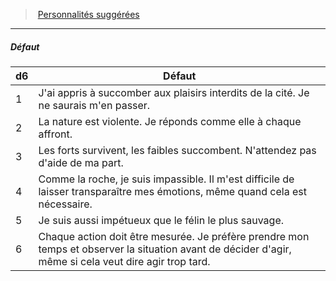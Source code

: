 ﻿---
!PersonalityDefectItem
Table: >+
  |d6|Défaut|

  |---|---|

  |1|J'ai appris à succomber aux plaisirs interdits de <!--br-->la cité. Je ne saurais m'en passer.|

  |2|La nature est violente. Je réponds comme elle à <!--br-->chaque affront.|

  |3|Les forts survivent, les faibles succombent. <!--br-->N'attendez pas d'aide de ma part.|

  |4|Comme la roche, je suis impassible. Il m'est <!--br-->difficile de laisser transparaître mes émotions, <!--br-->même quand cela est nécessaire.|

  |5|Je suis aussi impétueux que le félin le plus <!--br-->sauvage.|

  |6|Chaque action doit être mesurée. Je préfère <!--br-->prendre mon temps et observer la situation <!--br-->avant de décider d'agir, même si cela veut dire <!--br-->agir trop tard.|

Id: background_primitif_hd.md#défaut
ParentLink: background_primitif_hd.md#personnalités-suggérées
Name: Défaut
ParentName: Personnalités suggérées
NameLevel: 5
Attributes: {}
AttributesDictionary: >+
  {}

---
> [Personnalités suggérées](hd_background_primitif_personnalites_suggerees.md)

---

##### Défaut

|d6|Défaut|
|---|---|
|1|J'ai appris à succomber aux plaisirs interdits de la cité. Je ne saurais m'en passer.|
|2|La nature est violente. Je réponds comme elle à chaque affront.|
|3|Les forts survivent, les faibles succombent. N'attendez pas d'aide de ma part.|
|4|Comme la roche, je suis impassible. Il m'est difficile de laisser transparaître mes émotions, même quand cela est nécessaire.|
|5|Je suis aussi impétueux que le félin le plus sauvage.|
|6|Chaque action doit être mesurée. Je préfère prendre mon temps et observer la situation avant de décider d'agir, même si cela veut dire agir trop tard.|

